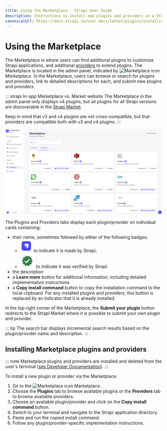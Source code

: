 ```yaml
---
title: Using the Marketplace - Strapi User Guide
description: Instructions to install new plugins and providers in a Strapi application via the Marketplace.
canonicalUrl: https://docs.strapi.io/user-docs/latest/plugins/installing-plugins-via-marketplace.html
---
```


# Using the Marketplace

The Marketplace is where users can find additional plugins to customize Strapi applications, and additional [providers](./introduction-to-plugins.md#providers) to extend plugins. The Marketplace is located in the admin panel, indicated by ![Marketplace icon](../assets/icons/marketplace.svg) _Marketplace_. In the Marketplace, users can browse or search for plugins and providers, link to detailed descriptions for each, and submit new plugins and providers.

 ::: strapi In-app Marketplace vs. Market website
The Marketplace in the admin panel only displays v4 plugins, but all plugins for all Strapi versions are discoverable in the [Strapi Market](https://market.strapi.io).

Keep in mind that v3 and v4 plugins are not cross-compatible, but that providers are compatible both with v3 and v4 plugins.
:::

<!-- TODO: replace this Figma screenshot with an actual one while testing the feature -->
![The Marketplace interface](../assets/plugins/installed-providers.png)

The Plugins and Providers tabs display each plugin/provider on individual cards containing:

- their name, sometimes followed by either of the following badges:
  - ![maintained by Strapi icon](../assets/icons/official-market.svg) to indicate it is made by Strapi,
  - ![verified by Strapi icon](../assets/icons/verified-marketplace.svg) to indicate it was verified by Strapi.
- the description
- a **Learn more** button for additional information, including detailed implementation instructions
- a **Copy install command** button to copy the installation command to the local clipboard. For any installed plugins and providers, this button is replaced by an indicator that it is already installed.

In the top right corner of the Marketplace, the **Submit your plugin** button redirects to the Strapi Market where it is possible to submit your own plugin and provider.

::: tip
The search bar displays incremental search results based on the plugin/provider name and description.
:::

## Installing Marketplace plugins and providers

::: note
Marketplace plugins and providers are installed and deleted from the user's terminal ([see Developer Documentation](/developer-docs/latest/developer-resources/cli/CLI.md#strapi-install)).
:::

To install a new plugin or provider via the Marketplace:

1. Go to the ![Marketplace icon](../assets/icons/marketplace.svg) Marketplace.
2. Choose the **Plugins** tab to browse available plugins or the **Providers** tab to browse available providers.
3. Choose an available plugin/provider and click on the **Copy install command** button.
4. Switch to your terminal and navigate to the Strapi application directory.
5. Paste and run the copied install command.
6. Follow any plugin/provider-specific implementation instructions.
